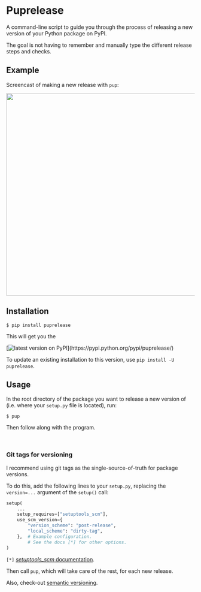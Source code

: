 # Puprelease

A command-line script to guide you through the process of releasing a new version of your Python package on PyPI.

The goal is not having to remember and manually type the different release steps and checks.

## Example
Screencast of making a new release with `pup`:

<img src="https://raw.githubusercontent.com/tfiers/puprelease/master/example.gif" width=540px>


## Installation
```
$ pip install puprelease
```
This will get you the

[![latest version on PyPI](https://img.shields.io/pypi/v/puprelease.svg?label=latest%20version%20on%20PyPI:)](https://pypi.python.org/pypi/puprelease/)

To update an existing installation to this version, use `pip install -U puprelease`.

## Usage
In the root directory of the package you want to release a new version of
(i.e. where your `setup.py` file is located), run:
```
$ pup
```
Then follow along with the program.

<br>

### Git tags for versioning 

I recommend using git tags as the single-source-of-truth for package
versions.

To do this, add the following lines to your `setup.py`, replacing the
`version=...` argument of the `setup()` call:
```py
setup(
    ...
    setup_requires=["setuptools_scm"],
    use_scm_version={
        "version_scheme": "post-release",
        "local_scheme": "dirty-tag",
    },  # Example configuration.
        # See the docs [*] for other options.
)
```
`[*]` [*setuptools_scm* documentation](https://github.com/pypa/setuptools_scm/).

Then call `pup`, which will take care of the rest, for each new release.

Also, check-out [semantic versioning](https://semver.org).
